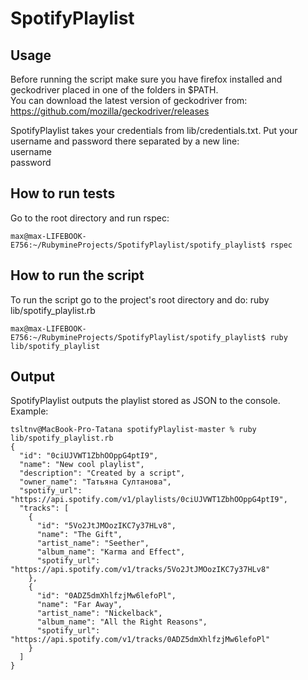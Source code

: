 # SpotifyPlaylist

## Usage
Before running the script make sure you have firefox installed and geckodriver placed in one of the folders in $PATH.  
You can download the latest version of geckodriver from: https://github.com/mozilla/geckodriver/releases  

SpotifyPlaylist takes your credentials from lib/credentials.txt.
Put your username and password there separated by a new line:  
username  
password

## How to run tests
Go to the root directory and run rspec:
```
max@max-LIFEBOOK-E756:~/RubymineProjects/SpotifyPlaylist/spotify_playlist$ rspec
```

## How to run the script
To run the script go to the project's root directory and do: ruby lib/spotify_playlist.rb  
```
max@max-LIFEBOOK-E756:~/RubymineProjects/SpotifyPlaylist/spotify_playlist$ ruby lib/spotify_playlist
```

## Output
SpotifyPlaylist outputs the playlist stored as JSON to the console.  
Example:  
```
tsltnv@MacBook-Pro-Tatana spotifyPlaylist-master % ruby lib/spotify_playlist.rb             
{
  "id": "0ciUJVWT1ZbhOOppG4ptI9",
  "name": "New cool playlist",
  "description": "Created by a script",
  "owner_name": "Татьяна Султанова",
  "spotify_url": "https://api.spotify.com/v1/playlists/0ciUJVWT1ZbhOOppG4ptI9",
  "tracks": [
    {
      "id": "5Vo2JtJMOozIKC7y37HLv8",
      "name": "The Gift",
      "artist_name": "Seether",
      "album_name": "Karma and Effect",
      "spotify_url": "https://api.spotify.com/v1/tracks/5Vo2JtJMOozIKC7y37HLv8"
    },
    {
      "id": "0ADZ5dmXhlfzjMw6lefoPl",
      "name": "Far Away",
      "artist_name": "Nickelback",
      "album_name": "All the Right Reasons",
      "spotify_url": "https://api.spotify.com/v1/tracks/0ADZ5dmXhlfzjMw6lefoPl"
    }
  ]
}
```
